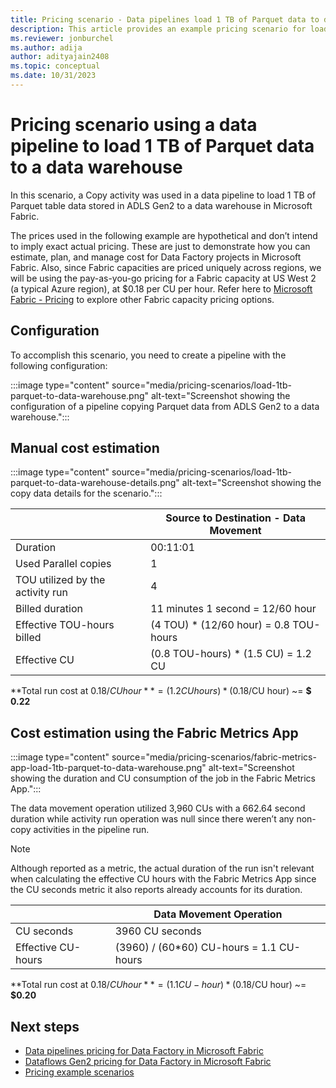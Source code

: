 ```yaml
---
title: Pricing scenario - Data pipelines load 1 TB of Parquet data to data warehouse
description: This article provides an example pricing scenario for loading 1 TB of Parquest data to a data warehouse using Data Factory in Microsoft Fabric.
ms.reviewer: jonburchel
ms.author: adija
author: adityajain2408
ms.topic: conceptual
ms.date: 10/31/2023
---
```


# Pricing scenario using a data pipeline to load 1 TB of Parquet data to a data warehouse

In this scenario, a Copy activity was used in a data pipeline to load 1 TB of Parquet table data stored in ADLS Gen2 to a data warehouse in Microsoft Fabric.

The prices used in the following example are hypothetical and don’t intend to imply exact actual pricing. These are just to demonstrate how you can estimate, plan, and manage cost for Data Factory projects in Microsoft Fabric. Also, since Fabric capacities are priced uniquely across regions, we will be using the pay-as-you-go pricing for a Fabric capacity at US West 2 (a typical Azure region), at $0.18 per CU per hour. Refer here to [Microsoft Fabric - Pricing](https://azure.microsoft.com/pricing/details/microsoft-fabric/) to explore other Fabric capacity pricing options.

## Configuration

To accomplish this scenario, you need to create a pipeline with the following configuration:

:::image type="content" source="media/pricing-scenarios/load-1tb-parquet-to-data-warehouse.png" alt-text="Screenshot showing the configuration of a pipeline copying Parquet data from ADLS Gen2 to a data warehouse.":::

## Manual cost estimation

:::image type="content" source="media/pricing-scenarios/load-1tb-parquet-to-data-warehouse-details.png" alt-text="Screenshot showing the copy data details for the scenario.":::

|  |Source to Destination - Data Movement  |
|---------|---------|
|Duration     | 00:11:01        |
|Used Parallel copies     | 1        |
|TOU utilized by the activity run     | 4        |
|Billed duration     | 11 minutes 1 second = 12/60 hour        |
|Effective TOU-hours billed     | (4 TOU) * (12/60 hour) = 0.8 TOU-hours        |
|Effective CU     | (0.8 TOU-hours) * (1.5 CU) = 1.2 CU        |

**Total run cost at $0.18/CU hour** = (1.2 CU hours) * ($0.18/CU hour) ~= **$ 0.22**

## Cost estimation using the Fabric Metrics App

:::image type="content" source="media/pricing-scenarios/fabric-metrics-app-load-1tb-parquet-to-data-warehouse.png" alt-text="Screenshot showing the duration  and CU consumption of the job in the Fabric Metrics App.":::

The data movement operation utilized 3,960 CUs with a 662.64 second duration while activity run operation was null since there weren’t any non-copy activities in the pipeline run.

> [!NOTE]
> Although reported as a metric, the actual duration of the run isn't relevant when calculating the effective CU hours with the Fabric Metrics App since the CU seconds metric it also reports already accounts for its duration.

|  |Data Movement Operation  |
|---------|---------|
|CU seconds     | 3960 CU seconds        |
|Effective CU-hours     | (3960) / (60*60) CU-hours = 1.1 CU-hours        |

**Total run cost at $0.18/CU hour** = (1.1 CU-hour) * ($0.18/CU hour) ~= **$0.20**

## Next steps

- [Data pipelines pricing for Data Factory in Microsoft Fabric](pricing-pipelines.md)
- [Dataflows Gen2 pricing for Data Factory in Microsoft Fabric](pricing-dataflows-gen2.md)
- [Pricing example scenarios](pricing-overview.md#pricing-examples)
